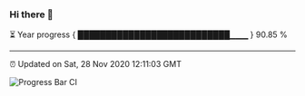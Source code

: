 ### Hi there 👋

⏳ Year progress { ███████████████████████████▁▁▁ } 90.85 %

---

⏰ Updated on Sat, 28 Nov 2020 12:11:03 GMT

![Progress Bar CI](https://github.com/liununu/liununu/workflows/Progress%20Bar%20CI/badge.svg)
